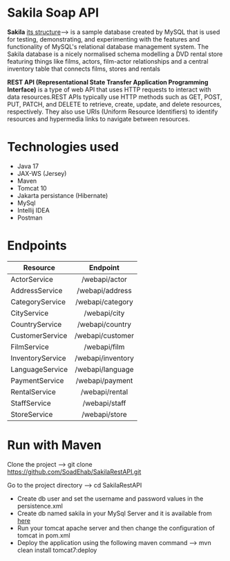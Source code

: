 # Sakila Soap API
**Sakila** [its structure](https://dev.mysql.com/doc/sakila/en/sakila-structure.html)-->
  is a sample database created by MySQL that is used for testing, demonstrating, and experimenting with the features and functionality of MySQL's relational database management system.
The Sakila database is a nicely normalised schema modelling a DVD rental store featuring things like films, actors, film-actor relationships and a central inventory table that connects films, stores and rentals

**REST API (Representational State Transfer Application Programming Interface)** is a type of web API that uses HTTP requests to interact with data resources.REST APIs typically use HTTP methods such as GET, POST, PUT, PATCH, and DELETE to retrieve, create, update, and delete resources, respectively. They also use URIs (Uniform Resource Identifiers) to identify resources and hypermedia links to navigate between resources.

# Technologies used
* Java 17
* JAX-WS (Jersey)
* Maven
* Tomcat 10
* Jakarta persistance (Hibernate)
* MySql
* Intellij IDEA
* Postman


# Endpoints

| Resource         | Endpoint           |
| ---------------- |:------------------:|
| ActorService     | /webapi/actor      |
| AddressService   | /webapi/address    |
| CategoryService  | /webapi/category   |
| CityService      | /webapi/city       |
| CountryService   | /webapi/country    |
| CustomerService  | /webapi/customer   |
| FilmService      | /webapi/film       |
| InventoryService | /webapi/inventory  |
| LanguageService  | /webapi/language   |
| PaymentService   | /webapi/payment    |
| RentalService    | /webapi/rental     |
| StaffService     | /webapi/staff      |
| StoreService     | /webapi/store      |
   
  
  
# Run with Maven
  Clone the project --> git clone https://github.com/SoadEhab/SakilaRestAPI.git
  
  Go to the project directory --> cd SakilaRestAPI
  
* Create db user and set the username and password values in the persistence.xml
* Create db named sakila in your MySql Server and it is available from [here](https://dev.mysql.com/doc/index-other.html)
* Run your tomcat apache server and then change the configuration of tomcat in pom.xml
* Deploy the application using the following maven command -->
    mvn clean install tomcat7:deploy
